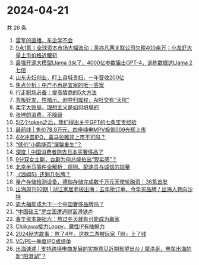 # 2024-04-21

共 26 条

<!-- BEGIN 36KR -->
<!-- 最后更新时间 2024-04-21 03:00:54 +0800 -->
1. [雷军的直播，车企学不会](https://36kr.com/p/2740499055986436)
1. [9点1氪丨全球资本市场大幅波动；吴亦凡两关联公司欠税400余万；小龙虾大量上市价格近腰斩](https://36kr.com/p/2741047308642568)
1. [最强开源大模型Llama 3来了，4000亿参数狙击GPT-4，训练数据达Llama 2七倍](https://36kr.com/p/2740503830751748)
1. [山东夫妇创业，盯上县城贵妇，一年营收200亿](https://36kr.com/p/2740336472861187)
1. [焦点分析丨中产不再是宜家的唯一答案](https://36kr.com/p/2738641337526534)
1. [行走职场必备：提高情商的5大方法](https://36kr.com/p/2194791515801481)
1. [背叛好友、性暗示、剥夺归属权，AI社交有“天坑”](https://36kr.com/p/2741229296724226)
1. [柔宇大败局，理想主义是如何坍塌的](https://36kr.com/p/2741238577441024)
1. [张坤的消费，不降级](https://36kr.com/p/2741244933236992)
1. [5亿个token之后，我们得出关于GPT的七条宝贵经验](https://36kr.com/p/2741165244147975)
1. [最前线 | 售价78.9万元，四座纯电MPV极氪009光辉上市](https://36kr.com/p/2741180518050310)
1. [4次冲击IPO，喜马拉雅非上市不可吗？](https://36kr.com/p/2741257667389960)
1. [“低价”小鹏能否“涅槃重生”？](https://36kr.com/p/2741183567571201)
1. [深度 | 中国消费者跑去日本买奢侈品了](https://36kr.com/p/2741177013348869)
1. [9分双女主剧，台剧为何总能拍出“现实感”？](https://36kr.com/p/2740381557729543)
1. [北京半马事件全解析：规则、配速员与诚信的较量](https://36kr.com/p/2740483284625920)
1. [《浪姐5》还剩几张牌？](https://36kr.com/p/2740380810652162)
1. [量产存储检测设备，德伽存储完成数千万元天使轮融资｜36氪首发](https://36kr.com/p/2740226034837764)
1. [出海周刊92期 | 浙江家居老板出海：去年抢订单，今年买品牌 / 出海人卷向沙特](https://36kr.com/p/2740195531811072)
1. [周大福能成为下一个中国奢侈品牌吗？](https://36kr.com/p/2741166992861703)
1. [“中国硅王”罗立国遭遇财富滑铁卢](https://36kr.com/p/2740528720611076)
1. [春华资本胡祖六：熬过冬天就有可能成为赢家](https://36kr.com/p/2741163038206470)
1. [Chiikawa接力Loopy，魔性IP有啥魅力](https://36kr.com/p/2741250989189637)
1. [2024励志故事：熬了4年，这款二游被玩家「盼」上了线](https://36kr.com/p/2740385777559812)
1. [VC/PE一季度IPO成绩单](https://36kr.com/p/2741075768846855)
1. [出海速递 | 支持跨境电商发展的实施意见近期有望出台 / 摩洛哥，电车出海的新“阳澄湖”？](https://36kr.com/p/2740202216909059)
<!-- END 36KR -->